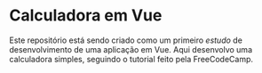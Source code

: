 # Calculadora em Vue
Este repositório está sendo criado como um primeiro *estudo* de desenvolvimento de uma aplicação em Vue.
 Aqui desenvolvo uma calculadora simples, seguindo o tutorial feito pela FreeCodeCamp.
